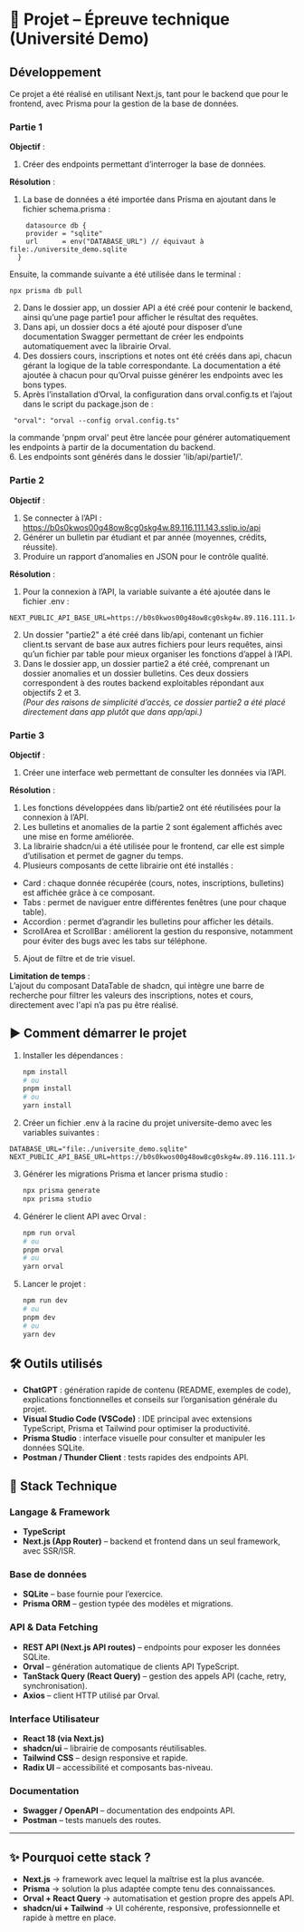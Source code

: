 # 📘 Projet – Épreuve technique (Université Demo)

## Développement
Ce projet a été réalisé en utilisant Next.js, tant pour le backend que pour le frontend, avec Prisma pour la gestion de la base de données.

### Partie 1
**Objectif** :  
1. Créer des endpoints permettant d’interroger la base de données.

**Résolution** :  
1. La base de données a été importée dans Prisma en ajoutant dans le fichier schema.prisma :  
```
    datasource db {
    provider = "sqlite"
    url      = env("DATABASE_URL") // équivaut à file:./universite_demo.sqlite
  }
```
Ensuite, la commande suivante a été utilisée dans le terminal :  
```
npx prisma db pull 
```
2. Dans le dossier app, un dossier API a été créé pour contenir le backend, ainsi qu’une page partie1 pour afficher le résultat des requêtes.  
3. Dans api, un dossier docs a été ajouté pour disposer d’une documentation Swagger permettant de créer les endpoints automatiquement avec la librairie Orval.  
4. Des dossiers cours, inscriptions et notes ont été créés dans api, chacun gérant la logique de la table correspondante. La documentation a été ajoutée à chacun pour qu’Orval puisse générer les endpoints avec les bons types.  
5. Après l’installation d’Orval, la configuration dans orval.config.ts et l’ajout dans le script du package.json de :  
  ```
   "orval": "orval --config orval.config.ts"
  ```
  la commande 'pnpm orval' peut être lancée pour générer automatiquement les endpoints à partir de la documentation du backend.  
6. Les endpoints sont générés dans le dossier 'lib/api/partie1/'.

### Partie 2  
**Objectif** :  
1. Se connecter à l’API : https://b0s0kwos00g48ow8cg0skg4w.89.116.111.143.sslip.io/api  
2. Générer un bulletin par étudiant et par année (moyennes, crédits, réussite).  
3. Produire un rapport d’anomalies en JSON pour le contrôle qualité.

**Résolution** :  
1. Pour la connexion à l’API, la variable suivante a été ajoutée dans le fichier .env :  
```
NEXT_PUBLIC_API_BASE_URL=https://b0s0kwos00g48ow8cg0skg4w.89.116.111.143.sslip.io
```
2. Un dossier "partie2" a été créé dans lib/api, contenant un fichier client.ts servant de base aux autres fichiers pour leurs requêtes, ainsi qu’un fichier par table pour mieux organiser les fonctions d’appel à l’API.  
3. Dans le dossier app, un dossier partie2 a été créé, comprenant un dossier anomalies et un dossier bulletins. Ces deux dossiers correspondent à des routes backend exploitables répondant aux objectifs 2 et 3.  
   *(Pour des raisons de simplicité d’accès, ce dossier partie2 a été placé directement dans app plutôt que dans app/api.)*

### Partie 3  
**Objectif** :  
1. Créer une interface web permettant de consulter les données via l’API.

**Résolution** :  
1. Les fonctions développées dans lib/partie2 ont été réutilisées pour la connexion à l’API.  
2. Les bulletins et anomalies de la partie 2 sont également affichés avec une mise en forme améliorée.  
3. La librairie shadcn/ui a été utilisée pour le frontend, car elle est simple d’utilisation et permet de gagner du temps.  
4. Plusieurs composants de cette librairie ont été installés :  
  - Card : chaque donnée récupérée (cours, notes, inscriptions, bulletins) est affichée grâce à ce composant.  
  - Tabs : permet de naviguer entre différentes fenêtres (une pour chaque table).  
  - Accordion : permet d’agrandir les bulletins pour afficher les détails.  
  - ScrollArea et ScrollBar : améliorent la gestion du responsive, notamment pour éviter des bugs avec les tabs sur téléphone.
5. Ajout de filtre et de trie visuel.

**Limitation de temps** :  
L’ajout du composant DataTable de shadcn, qui intègre une barre de recherche pour filtrer les valeurs des inscriptions, notes et cours, directement avec l'api n’a pas pu être réalisé.

## ▶️ Comment démarrer le projet

1. Installer les dépendances :  
   ```bash
   npm install
   # ou
   pnpm install
   # ou
   yarn install
   ```
2. Créer un fichier .env à la racine du projet universite-demo avec les variables suivantes :  
```
DATABASE_URL="file:./universite_demo.sqlite"
NEXT_PUBLIC_API_BASE_URL=https://b0s0kwos00g48ow8cg0skg4w.89.116.111.143.sslip.io
```
3. Générer  les migrations Prisma et lancer prisma studio :  
   ```bash
   npx prisma generate
   npx prisma studio
   ```
4. Générer le client API avec Orval :  
   ```bash
   npm run orval
   # ou
   pnpm orval
   # ou
   yarn orval
   ```

5. Lancer le projet :  
   ```bash
   npm run dev
   # ou
   pnpm dev
   # ou
   yarn dev
   ```

## 🛠️ Outils utilisés
- **ChatGPT** : génération rapide de contenu (README, exemples de code), explications fonctionnelles et conseils sur l’organisation générale du projet.  
- **Visual Studio Code (VSCode)** : IDE principal avec extensions TypeScript, Prisma et Tailwind pour optimiser la productivité.  
- **Prisma Studio** : interface visuelle pour consulter et manipuler les données SQLite.  
- **Postman / Thunder Client** : tests rapides des endpoints API.  

## 🚀 Stack Technique

### Langage & Framework
- **TypeScript**  
- **Next.js (App Router)** – backend et frontend dans un seul framework, avec SSR/ISR.  

### Base de données
- **SQLite** – base fournie pour l’exercice.  
- **Prisma ORM** – gestion typée des modèles et migrations.  

### API & Data Fetching
- **REST API (Next.js API routes)** – endpoints pour exposer les données SQLite.  
- **Orval** – génération automatique de clients API TypeScript.  
- **TanStack Query (React Query)** – gestion des appels API (cache, retry, synchronisation).  
- **Axios** – client HTTP utilisé par Orval.  

### Interface Utilisateur
- **React 18 (via Next.js)**  
- **shadcn/ui** – librairie de composants réutilisables.  
- **Tailwind CSS** – design responsive et rapide.  
- **Radix UI** – accessibilité et composants bas-niveau.  

### Documentation
- **Swagger / OpenAPI** – documentation des endpoints API.  
- **Postman** – tests manuels des routes.  

---

## ✨ Pourquoi cette stack ?
- **Next.js** → framework avec lequel la maîtrise est la plus avancée.  
- **Prisma** → solution la plus adaptée compte tenu des connaissances.  
- **Orval + React Query** → automatisation et gestion propre des appels API.  
- **shadcn/ui + Tailwind** → UI cohérente, responsive, professionnelle et rapide à mettre en place.
